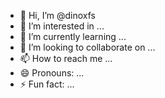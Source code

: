 - 👋 Hi, I’m @dinoxfs
- 👀 I’m interested in ...
- 🌱 I’m currently learning ...
- 💞️ I’m looking to collaborate on ...
- 📫 How to reach me ...
- 😄 Pronouns: ...
- ⚡ Fun fact: ...

<!---
dinoxfs/dinoxfs is a ✨ special ✨ repository because its `README.md` (this file) appears on your GitHub profile.
You can click the Preview link to take a look at your changes.
--->
